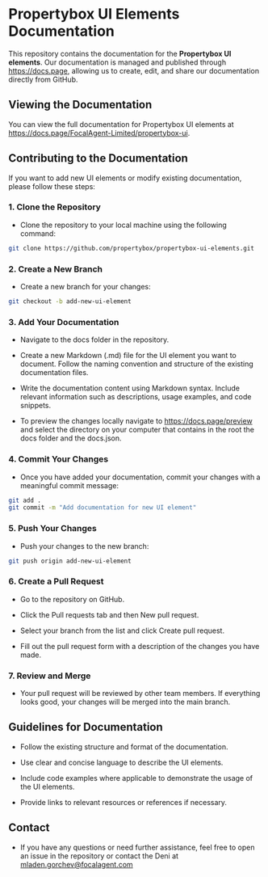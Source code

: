 # Propertybox UI Elements Documentation

This repository contains the documentation for the **Propertybox UI elements**. Our documentation is managed and published through <a href="docs.page" target="_blank">https://docs.page</a>, allowing us to create, edit, and share our documentation directly from GitHub.

## Viewing the Documentation

You can view the full documentation for Propertybox UI elements at <a href="https://docs.page/FocalAgent-Limited/propertybox-ui" target="_blank">https://docs.page/FocalAgent-Limited/propertybox-ui</a>.

## Contributing to the Documentation

If you want to add new UI elements or modify existing documentation, please follow these steps:

### 1. Clone the Repository

- Clone the repository to your local machine using the following command:

```bash
git clone https://github.com/propertybox/propertybox-ui-elements.git
```
### 2. Create a New Branch

- Create a new branch for your changes:

```bash
git checkout -b add-new-ui-element
```
### 3. Add Your Documentation

- Navigate to the docs folder in the repository.

- Create a new Markdown (.md) file for the UI element you want to document. Follow the naming convention and structure of the existing documentation files.

- Write the documentation content using Markdown syntax. Include relevant information such as descriptions, usage examples, and code snippets.

- To preview the changes locally navigate to <a href="https://docs.page/preview" target="_blank">https://docs.page/preview</a> and select the directory on your computer that contains in the root the docs folder and the docs.json.

### 4. Commit Your Changes

- Once you have added your documentation, commit your changes with a meaningful commit message:

```bash
git add .
git commit -m "Add documentation for new UI element"
```

### 5. Push Your Changes

- Push your changes to the new branch:

```bash
git push origin add-new-ui-element
```

### 6. Create a Pull Request

- Go to the repository on GitHub.

- Click the Pull requests tab and then New pull request.

- Select your branch from the list and click Create pull request.

- Fill out the pull request form with a description of the changes you have made.

### 7. Review and Merge

- Your pull request will be reviewed by other team members. If everything looks good, your changes will be merged into the main branch.

## Guidelines for Documentation

- Follow the existing structure and format of the documentation.

- Use clear and concise language to describe the UI elements.

- Include code examples where applicable to demonstrate the usage of the UI elements.

- Provide links to relevant resources or references if necessary.

## Contact

- If you have any questions or need further assistance, feel free to open an issue in the repository or contact the Deni at mladen.gorchev@focalagent.com